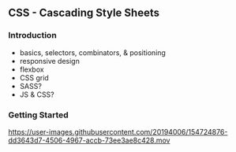 ## CSS - Cascading Style Sheets

### Introduction 

- basics, selectors, combinators, & positioning
- responsive design
- flexbox
- CSS grid
- SASS?
- JS & CSS? 

### Getting Started 

https://user-images.githubusercontent.com/20194006/154724876-dd3643d7-4506-4967-accb-73ee3ae8c428.mov

